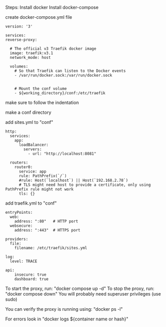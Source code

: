 Steps:
  Install docker
  Install docker-compose

  create docker-compose.yml file
  ```
version: '3'

services:
  reverse-proxy:

    # The official v3 Traefik docker image
    image: traefik:v3.1
    network_mode: host

    volumes:
      # So that Traefik can listen to the Docker events
      - /var/run/docker.sock:/var/run/docker.sock


      # Mount the conf volume
      - ${working_directory}/conf:/etc/traefik
```
make sure to follow the indentation

make a conf directory

add sites.yml to "conf"
```
http:
  services:
    app:
      loadBalancer:
        servers:
          - url: "http://localhost:8081"

  routers:
    router0:  
      service: app
      rule: PathPrefix(`/`)
      #rule: Host(`localhost`) || Host(`192.168.2.78`) 
      # TLS might need host to provide a certificate, only using PathPrefix rule might not work
      tls: {}
```
add traefik.yml to "conf"
```
entryPoints:
  web:
    address: ":80"   # HTTP port
  websecure:
    address: ":443"  # HTTPS port

providers:
  file:
    filename: /etc/traefik/sites.yml

log:
  level: TRACE

api:
    insecure: true
    dashboard: true
```


To start the proxy, run: "docker compose up -d"
To stop the proxy, run: "docker compose down"
You will probably need superuser privileges (use sudo)

You can verify the proxy is running using: "docker ps -l"

For errors look in "docker logs ${container name or hash}"
